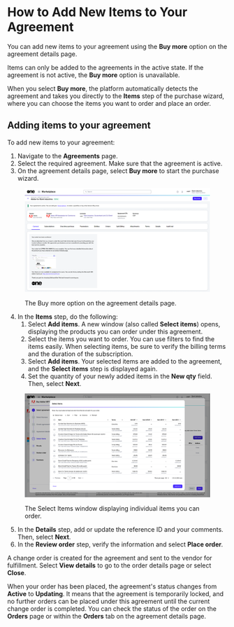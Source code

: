 # How to Add New Items to Your Agreement

You can add new items to your agreement using the **Buy more** option on the agreement details page.&#x20;

Items can only be added to the agreements in the active state. If the agreement is not active, the **Buy more** option is unavailable.&#x20;

When you select **Buy more**, the platform automatically detects the agreement and takes you directly to the **Items** step of the purchase wizard, where you can choose the items you want to order and place an order.

## Adding items to your agreement <a href="#adding-new-items-to-your-agreement" id="adding-new-items-to-your-agreement"></a>

To add new items to your agreement:

1. Navigate to the **Agreements** page.&#x20;
2. Select the required agreement. Make sure that the agreement is active.
3. On the agreement details page, select **Buy more** to start the purchase wizard. &#x20;

<div data-with-frame="true"><figure><img src="../../../.gitbook/assets/AgeementsDetails.png" alt=""><figcaption><p>The Buy more option on the agreement details page.</p></figcaption></figure></div>

4. In the **Items** step, do the following:
   1. Select **Add items**. A new window (also called **Select items**) opens, displaying the products you can order under this agreement.
   2. Select the items you want to order. You can use filters to find the items easily. When selecting items, be sure to verify the billing terms and the duration of the subscription.
   3. Select **Add items**. Your selected items are added to the agreement, and the **Select items** step is displayed again.
   4. Set the quantity of your newly added items in the **New qty** field. Then, select **Next**.

<div data-with-frame="true"><figure><img src="../../../.gitbook/assets/adobe_select_items.png" alt=""><figcaption><p>The Select Items window displaying individual items you can order.</p></figcaption></figure></div>

5. In the **Details** step, add or update the reference ID and your comments. Then, select **Next**.
6. In the **Review order** step, verify the information and select **Place order**_._

A change order is created for the agreement and sent to the vendor for fulfillment. Select **View details** to go to the order details page or select **Close**.

When your order has been placed, the agreement's status changes from **Active** to **Updating**. It means that the agreement is temporarily locked, and no further orders can be placed under this agreement until the current change order is completed. You can check the status of the order on the **Orders** page or within the **Orders** tab on the agreement details page.
